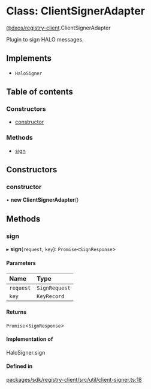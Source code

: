 # Class: ClientSignerAdapter

[@dxos/registry-client](../modules/dxos_registry_client.md).ClientSignerAdapter

Plugin to sign HALO messages.

## Implements

- `HaloSigner`

## Table of contents

### Constructors

- [constructor](dxos_registry_client.ClientSignerAdapter.md#constructor)

### Methods

- [sign](dxos_registry_client.ClientSignerAdapter.md#sign)

## Constructors

### constructor

• **new ClientSignerAdapter**()

## Methods

### sign

▸ **sign**(`request`, `key`): `Promise`<`SignResponse`\>

#### Parameters

| Name | Type |
| :------ | :------ |
| `request` | `SignRequest` |
| `key` | `KeyRecord` |

#### Returns

`Promise`<`SignResponse`\>

#### Implementation of

HaloSigner.sign

#### Defined in

[packages/sdk/registry-client/src/util/client-signer.ts:18](https://github.com/dxos/dxos/blob/32ae9b579/packages/sdk/registry-client/src/util/client-signer.ts#L18)
